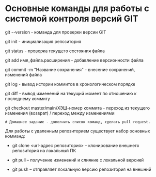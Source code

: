 # Основные команды для работы с системой контроля версий GIT

git --version - команда для проверки версии GIT

git init - инициализация репозитория

git status - проверка текущего состояния файла

git add имя_файла.расширения - добавление версионности файла

git commit -m "Название сохранения" - внесение сохранений, изменений файла

git log - вывод истории коммитов в хронологическом порядке

git diff - вывод изменений на текущий момент по отношению к последнему коммиту

git checkout master/main/ХЭШ-номер коммита - переход из текущего изменения (возврат) / переход между изменениями

    # Домашнее задание - дополнить список команд, сделать pull request.

Для работы с удаленным репозиторием существует набор основных комманд:

* git clone <url-адрес репозитория> – клонирование внешнего репозитория на  локальный ПК

* git pull – получение изменений и слияние с локальной версией

* git push – отправляет локальную версию репозитория на внешний